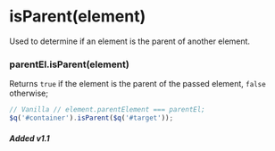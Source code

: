 # isParent(element)
Used to determine if an element is the parent of another element.

### parentEl.isParent(element)
Returns `true` if the element is the parent of the passed element, `false` otherwise;

```javascript
// Vanilla // element.parentElement === parentEl;
$q('#container').isParent($q('#target'));
```

##### Added v1.1
